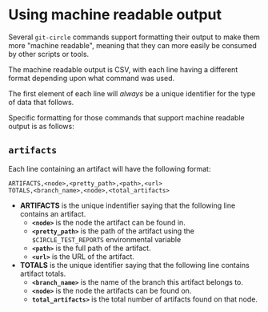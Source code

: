 # Using machine readable output

Several `git-circle` commands support formatting their output to make them
more "machine readable", meaning that they can more easily be consumed by other
scripts or tools.

The machine readable output is CSV, with each line having a different format
depending upon what command was used.

The first element of each line will *always* be a unique identifier for the
type of data that follows.

Specific formatting for those commands that support machine readable output
is as follows:

## `artifacts`

Each line containing an artifact will have the following format:

```
ARTIFACTS,<node>,<pretty_path>,<path>,<url>
TOTALS,<branch_name>,<node>,<total_artifacts>
```

* **ARTIFACTS** is the unique indentifier saying that the following line
contains an artifact.
  * **`<node>`** is the node the artifact can be found in.
  * **`<pretty_path>`** is the path of the artifact using the
  `$CIRCLE_TEST_REPORTS` environmental variable
  * **`<path>`** is the full path of the artifact.
  * **`<url>`** is the URL of the artifact.
* **TOTALS** is the unique identifier saying that the following line contains
artifact totals.
  * **`<branch_name>`** is the name of the branch this artifact belongs to.
  * **`<node>`** is the node the artifacts can be found on.
  * **`total_artifacts>`** is the total number of artifacts found on that node.

